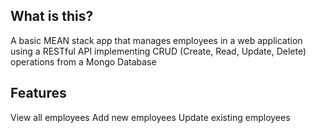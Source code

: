 ## What is this?
A basic MEAN stack app that manages employees in a web application using a RESTful API implementing CRUD (Create, Read, Update, Delete) operations from a Mongo Database

## Features
View all employees
Add new employees
Update existing employees
